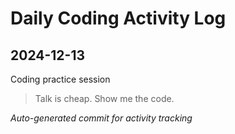 # Daily Coding Activity Log

## 2024-12-13

Coding practice session

> Talk is cheap. Show me the code.

*Auto-generated commit for activity tracking*
